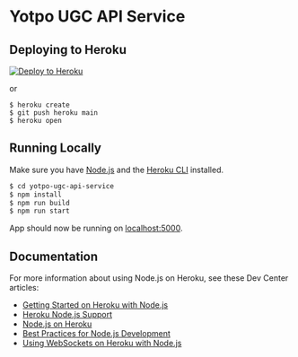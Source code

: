 # Yotpo UGC API Service

## Deploying to Heroku

[![Deploy to Heroku](https://www.herokucdn.com/deploy/button.png)](https://heroku.com/deploy)

or

```
$ heroku create
$ git push heroku main
$ heroku open
```

## Running Locally

Make sure you have [Node.js](http://nodejs.org/) and the [Heroku CLI](https://cli.heroku.com/) installed.

```sh
$ cd yotpo-ugc-api-service
$ npm install
$ npm run build
$ npm run start
```
App should now be running on [localhost:5000](http://localhost:5000/).

## Documentation

For more information about using Node.js on Heroku, see these Dev Center articles:

- [Getting Started on Heroku with Node.js](https://devcenter.heroku.com/articles/getting-started-with-nodejs)
- [Heroku Node.js Support](https://devcenter.heroku.com/articles/nodejs-support)
- [Node.js on Heroku](https://devcenter.heroku.com/categories/nodejs)
- [Best Practices for Node.js Development](https://devcenter.heroku.com/articles/node-best-practices)
- [Using WebSockets on Heroku with Node.js](https://devcenter.heroku.com/articles/node-websockets)
